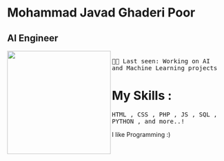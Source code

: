 # Mohammad Javad Ghaderi Poor
## AI Engineer <br>


<img align="left" width="240" src="https://i.giphy.com/PjJ1cLHqLEveXysGDB.webp"> <samp> <br>
    🧑‍💻 Last seen: Working on AI and Machine Learning projects<br>
</samp>



# My Skills :
<samp>
HTML ,
CSS ,
PHP ,
JS ,
SQL ,
PYTHON ,
and more..!
</samp>
<br>

I like Programming :)

